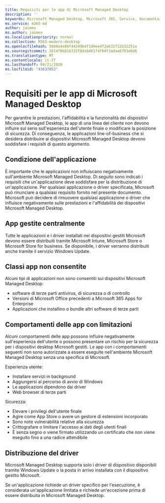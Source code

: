 ```yaml
---
title: Requisiti per le app di Microsoft Managed Desktop
description: ''
keywords: Microsoft Managed Desktop, Microsoft 365, Service, documentazione
ms.service: m365-md
author: jaimeo
ms.author: jaimeo
ms.localizationpriority: normal
ms.collection: M365-modern-desktop
ms.openlocfilehash: 5889a4e80f44349b4f149ee4f2a631f12b32251e
ms.sourcegitcommit: 2614f8b81b332f8dab461f4f64f3adaa6703e0d6
ms.translationtype: MT
ms.contentlocale: it-IT
ms.lasthandoff: 04/21/2020
ms.locfileid: "43637853"
---
```

# <a name="microsoft-managed-desktop-app-requirements"></a>Requisiti per le app di Microsoft Managed Desktop

<!--This topic is the target for aka.ms/app-req. This is aka link is used from EA agreement for MMD. do not delete.-->

<!--Application addendum -->
 
Per garantire le prestazioni, l'affidabilità e la funzionalità dei dispositivi Microsoft Managed Desktop, le app di una linea del cliente non devono influire sul serio sull'esperienza dell'utente finale o modificare la posizione di sicurezza. Di conseguenza, le applicazioni line-of-business che si desidera distribuire ai dispositivi Microsoft Managed Desktop devono soddisfare i requisiti di questo argomento.

## <a name="application-condition"></a>Condizione dell'applicazione

È importante che le applicazioni non influiscano negativamente sull'ambiente Microsoft Managed Desktop. Di seguito sono indicati i requisiti che un'applicazione deve soddisfare per la distribuzione di un'applicazione. Per qualsiasi applicazione o driver specificata, Microsoft può rinunciare a qualsiasi requisito fornito nel presente documento. Microsoft può decidere di rimuovere qualsiasi applicazione o driver che influisce negativamente sulle prestazioni e l'affidabilità dei dispositivi Microsoft Managed Desktop.

## <a name="centrally-managed-apps"></a>App gestite centralmente

Tutte le applicazioni e i driver installati nei dispositivi gestiti Microsoft devono essere distribuiti tramite Microsoft Intune, Microsoft Store o Microsoft Store for business. Se disponibile, i driver verranno distribuiti anche tramite il servizio Windows Update. 

## <a name="prohibited-app-classes"></a>Classi app non consentite

Alcuni tipi di applicazioni non sono consentiti sui dispositivi Microsoft Managed Desktop:
- software di terze parti antivirus, di sicurezza o di controllo
- Versioni di Microsoft Office precedenti a Microsoft 365 Apps for Enterprise
- Applicazioni che installino o bundle altri software di terze parti

## <a name="restricted-app-behaviors"></a>Comportamenti delle app con limitazioni

Alcuni comportamenti delle app possono influire negativamente sull'esperienza dell'utente o possono presentare un rischio per la sicurezza per i dispositivi desktop Microsoft gestiti. Le app con i comportamenti seguenti non sono autorizzate a essere eseguite nell'ambiente Microsoft Managed Desktop senza una specifica di Microsoft.

Esperienza utente:
- Installare servizi in background
- Aggiungersi al percorso di avvio di Windows
- Le applicazioni dipendono dai driver
- Web browser di terze parti

Sicurezza:
- Elevare i privilegi dell'utente finale
- Agire come App Store o avere un gestore di estensioni incorporato
- Sono note vulnerabilità relative alla sicurezza
- Crittografare o limitare l'accesso ai dati degli utenti finali
- È senza segno o viene firmato utilizzando un certificato che non viene eseguito fino a una radice attendibile


## <a name="driver-deployment"></a>Distribuzione del driver

Microsoft Managed Desktop supporta solo i driver di dispositivo disponibili tramite Windows Update o la posta in arrivo installata con il dispositivo gestito Microsoft. 

Se un'applicazione richiede un driver specifico per l'esecuzione, è considerata un'applicazione limitata e richiede un'eccezione prima di essere distribuita in Microsoft Managed Desktop. 

